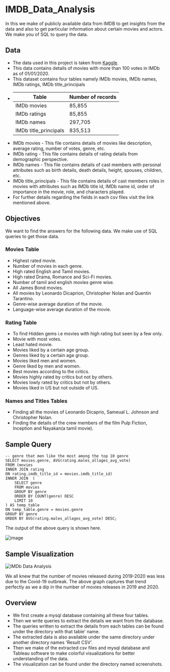 # IMDB_Data_Analysis
In this we make of publicly available data from IMDB to get insights from the data and also to get particular information about certain movies and actors. We make you of SQL to query the data.

## Data
* The data used in this project is taken from [Kaggle](https://www.kaggle.com/stefanoleone992/imdb-extensive-dataset).
* This data contains details of movies with more than 100 votes in IMDb as of 01/01/2020.
* This dataset contains four tables namely IMDb movies, IMDb names, IMDb ratings, IMDb title_principals
* | Table               | Number of records |
  |------               | ------            | 
  |IMDb movies          | 85,855            |
  |IMDb ratings         | 85,855            |
  |IMDb names           | 297,705           |
  |IMDb title_principals| 835,513           |
* IMDb movies            - This file contains details of movies like description, average rating, number of votes, genre, etc.
* IMDb rating            - This file contains details of rating details from demographic perspective.
* IMDb names             - This file contains details of cast members with personal attributes such as birth details, death details, height, spouses, children, etc.
* IMDb title_principals  - This file contains details of cast members roles in movies with attributes such as IMDb title id, IMDb name id, order of importance in the movie, role, and characters played.
* For further details regarding the fields in each csv files visit the link mentioned above.

## Objectives
We want to find the answers for the following data. We make use of SQL queries to get those data.
### Movies Table
* Highest rated movie.
* Number of movies in each genre.
* High rated English and Tamil movies.
* High rated Drama, Romance and Sci-Fi movies.
* Number of tamil and english movies genre wise.
* All James Bond movies.
* All movies by Leonardo Dicaprion, Christopher Nolan and Quentin Tarantino.
* Genre-wise average duration of the movie.
* Language-wise average duration of the movie.

### Rating Table
* To find Hidden gems i.e movies with high rating but seen by a few only.
* Movie with most votes.
* Least hated movie.
* Movies liked by a certain age group.
* Genres liked by a certain age group.
* Movies liked men and women.
* Genre liked by men and women.
* Best movies according to the critics.
* Movies highly rated by critics but not by others.
* Movies lowly rated by critics but not by others.
* Movies liked in US but not outside of US. 

### Names and Titles Tables
* Finding all the movies of Leonardo Dicaprio, Sameual L. Johnson and Christopher Nolan.
* Finding the details of the crew members of the film Pulp Fiction, Inception and Nayakan(a tamil movie).

## Sample Query
```
-- genre that men like the most among the top 10 genre
SELECT movies.genre, AVG(rating.males_allages_avg_vote)
FROM (movies
INNER JOIN rating
ON rating.imdb_title_id = movies.imdb_title_id)
INNER JOIN  (
    SELECT genre
    FROM movies
    GROUP BY genre
    ORDER BY COUNT(genre) DESC
    LIMIT 10
) AS temp_table
ON temp_table.genre = movies.genre
GROUP BY genre
ORDER BY AVG(rating.males_allages_avg_vote) DESC;
```
The output of the above query is shown here.

![image](https://user-images.githubusercontent.com/66214509/130829100-8ec6562a-b88d-4bdf-b149-10f654be7de7.png)

## Sample Visualization
![IMDb Data Analysis](https://user-images.githubusercontent.com/66214509/130843587-fe3cac81-aece-44d9-b9cf-a9d77a129a78.png)

We all knew that the number of movies released during 2019-2020 was less due to the Covid-19 outbreak. The above graph captures that trend perfectly as we a dip in the number of movies releases in 2019 and 2020.

## Overview
* We first create a mysql database containing all these four tables.
* Then we write queries to extract the details we want from the database.
* The queries written to extract the details from each tables can be found under the directory with that table' name.
* The extracted data is also available under the same directory under another directory names 'Result CSV'.
* Then we make of the extracted csv files and mysql database and Tableau software to make colorful visualizations for better understanding of the data.
* The visualization can be found under the directory named screenshots.
